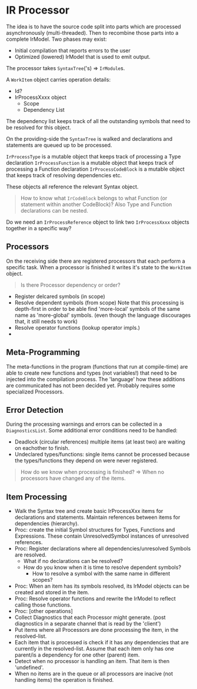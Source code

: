 # IR Processor

The idea is to have the source code split into parts which are processed asynchronously (multi-threaded). Then to recombine those parts into a complete IrModel. Two phases may exist:

- Initial compilation that reports errors to the user
- Optimized (lowered) IrModel that is used to emit output.

The processor takes `SyntaxTree`('s) => `IrModule`s.

A `WorkItem` object carries operation details:
- Id?
- IrProcessXxxx object
    - Scope
    - Dependency List

The dependency list keeps track of all the outstanding symbols that need to be resolved for this object.

On the providing-side the `SyntaxTree` is walked and declarations and statements are queued up to be processed.

`IrProcessType` is a mutable object that keeps track of processing a Type declaration
`IrProcessFunction` is a mutable object that keeps track of processing a Function declaration
`IrProcessCodeBlock` is a mutable object that keeps track of resolving dependencies etc.

These objects all reference the relevant Syntax object.

> How to know what `IrCodeBlock` belongs to what Function (or statement within another CodeBlock)?
> Also Type and Function declarations can be nested.

Do we need an `IrProcessReference` object to link two `IrProcessXxxx` objects together in a specific way?



## Processors

On the receiving side there are registered processors that each perform a specific task. When a processor is finished it writes it's state to the `WorkItem` object.

> Is there Processor dependency or order?

- Register delcared symbols (in scope)
- Resolve dependent symbols (from scope)
    Note that this processing is depth-first in order to be able find 'more-local' symbols of the same name as 'more-global' symbols. (even though the language discourages that, it still needs to work)
- Resolve operator functions (lookup operator impls.)
- 

## Meta-Programming

The meta-functions in the program (functions that run at compile-time) are able to create new functions and types (not variables!) that need to be injected into the compilation process.
The 'language' how these additions are communicated has not been decided yet.
Probably requires some specialized Processors.

## Error Detection

During the processing warnings and errors can be collected in a `DiagnosticsList`.
Some additional error conditions need to be handled:

- Deadlock (circular references) multiple items (at least two) are waiting on eachother to finish.
- Undeclared types/functions: single items cannot be processed because the types/functions they depend on were never registered.

> How do we know when processing is finished? => When no processors have changed any of the items.

## Item Processing

- Walk the Syntax tree and create basic IrProcessXxx items for declarations and statements. Maintain references between items for dependencies (hierarchy).
- Proc: create the initial Symbol structures for Types, Functions and Expressions. These contain UnresolvedSymbol instances of unresolved references.
- Proc: Register declarations where all dependencies/unresolved Symbols are resolved.
    - What if no declarations can be resolved?
    - How do you know when it is time to resolve dependent symbols?
      - How to resolve a symbol with the same name in different scopes?
- Proc: When an item has its symbols resolved, its IrModel objects can be created and stored in the item.
- Proc: Resolve operator functions and rewrite the IrModel to reflect calling those functions.
- Proc: [other operations]
- Collect Diagnostics that each Processor might generate. (post diagnostics in a separate channel that is read by the 'client')
- Put items where all Processors are done processing the item, in the resolved-list.
- Each item that is processed is check if it has any dependencies that are currently in the resolved-list. Assume that each item only has one parent/is a dependency for one other (parent) item.
- Detect when no processor is handling an item. That item is then 'undefined'.
- When no items are in the queue or all processors are inacive (not handling items) the operation is finished.

